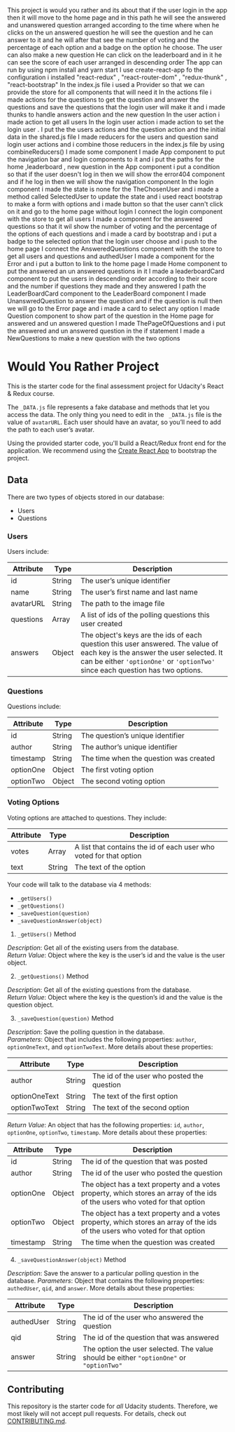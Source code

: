  
 
 
 
 This project is would you rather and its about that if the user login in the app then it will move to the home page and in this path he will see the answered and unanswered question arranged according to the time where when he clicks on the un answered question he will see the question and he can answer to it and he will after that see the number of voting and the percentage of each option and a badge on the option he choose.
The user can also make a new question 
 He can click on  the leaderboard and in it he can see the score of each user arranged in descending order
 The app can run by using npm install and yarn start
 I use create-react-app fo the configuration
i installed  "react-redux" , "react-router-dom" , "redux-thunk" , "react-bootstrap"
 In the index.js file i used a Provider so that we can provide the store for all components that will need it
 In the actions file i made actions for the questions to get the question and answer the questions and save the questions that the login user will make it and i made thunks to handle answers action and the new question 
In the user action i made action to get all users 
In the login user action i made action to set the login user .
I put the the users actions and the question action and the initial data in the shared.js file 
I made reducers for the users and question sand login user actions and i combine those reducers in the index.js file by using combineReducers()
I made some component
I made App component to put the navigation bar and login components to it and i put the paths for the home ,leaderboard , new question
in the App component i put a condition so that if the user doesn't log in then we will show the error404 component and if he log in then we will show the navigation component
In the login component i made the state is none for the TheChosenUser and i made a method called SelectedUser  to update the state
and i used react bootstrap to make a form with options
 and i made button so that the user cann't click on it and  go to the home page without login
I connect the login component with the store to get all users
I made a component for the answered questions so that it wil show the number of voting and the percentage of the options of each questions and i made a card by bootstrap and i put a badge to the selected option that the login user choose
and i push to the home page
I connect the AnsweredQuestions component with the store to get all users and questions and authedUser
I made a component for the Error and i put a button to link to the home page
I made Home component to put the answered an un answered questions in it
I made a leaderboardCard  component to put the users in descending order according to their score and the number if questions they made and they answered
I path the LeaderBoardCard component to the LeaderBoard component
I made UnanswredQuestion to answer the question and if the question is null then we will go to the Error page and i made a card to select any option
I made Question component to show part of the question in the Home page for answered and un answered question
I made ThePageOfQuestions and i put the answered and un answered question in the if statement
I made a NewQuestions to make a new question with the two options






# Would You Rather Project

This is the starter code for the final assessment project for Udacity's React & Redux course.

The `_DATA.js` file represents a fake database and methods that let you access the data. The only thing you need to edit in the ` _DATA.js` file is the value of `avatarURL`. Each user should have an avatar, so you’ll need to add the path to each user’s avatar.

Using the provided starter code, you'll build a React/Redux front end for the application. We recommend using the [Create React App](https://github.com/facebook/create-react-app) to bootstrap the project.

## Data

There are two types of objects stored in our database:

* Users
* Questions

### Users

Users include:

| Attribute    | Type             | Description           |
|-----------------|------------------|-------------------         |
| id                 | String           | The user’s unique identifier |
| name          | String           | The user’s first name  and last name     |
| avatarURL  | String           | The path to the image file |
| questions | Array | A list of ids of the polling questions this user created|
| answers      | Object         |  The object's keys are the ids of each question this user answered. The value of each key is the answer the user selected. It can be either `'optionOne'` or `'optionTwo'` since each question has two options.

### Questions

Questions include:

| Attribute | Type | Description |
|-----------------|------------------|-------------------|
| id                  | String | The question’s unique identifier |
| author        | String | The author’s unique identifier |
| timestamp | String | The time when the question was created|
| optionOne | Object | The first voting option|
| optionTwo | Object | The second voting option|

### Voting Options

Voting options are attached to questions. They include:

| Attribute | Type | Description |
|-----------------|------------------|-------------------|
| votes             | Array | A list that contains the id of each user who voted for that option|
| text                | String | The text of the option |

Your code will talk to the database via 4 methods:

* `_getUsers()`
* `_getQuestions()`
* `_saveQuestion(question)`
* `_saveQuestionAnswer(object)`

1) `_getUsers()` Method

*Description*: Get all of the existing users from the database.  
*Return Value*: Object where the key is the user’s id and the value is the user object.

2) `_getQuestions()` Method

*Description*: Get all of the existing questions from the database.  
*Return Value*: Object where the key is the question’s id and the value is the question object.

3) `_saveQuestion(question)` Method

*Description*: Save the polling question in the database.  
*Parameters*:  Object that includes the following properties: `author`, `optionOneText`, and `optionTwoText`. More details about these properties:

| Attribute | Type | Description |
|-----------------|------------------|-------------------|
| author | String | The id of the user who posted the question|
| optionOneText| String | The text of the first option |
| optionTwoText | String | The text of the second option |

*Return Value*:  An object that has the following properties: `id`, `author`, `optionOne`, `optionTwo`, `timestamp`. More details about these properties:

| Attribute | Type | Description |
|-----------------|------------------|-------------------|
| id | String | The id of the question that was posted|
| author | String | The id of the user who posted the question|
| optionOne | Object | The object has a text property and a votes property, which stores an array of the ids of the users who voted for that option|
| optionTwo | Object | The object has a text property and a votes property, which stores an array of the ids of the users who voted for that option|
|timestamp|String | The time when the question was created|

4) `_saveQuestionAnswer(object)` Method

*Description*: Save the answer to a particular polling question in the database.
*Parameters*: Object that contains the following properties: `authedUser`, `qid`, and `answer`. More details about these properties:

| Attribute | Type | Description |
|-----------------|------------------|-------------------|
| authedUser | String | The id of the user who answered the question|
| qid | String | The id of the question that was answered|
| answer | String | The option the user selected. The value should be either `"optionOne"` or `"optionTwo"`|

## Contributing

This repository is the starter code for *all* Udacity students. Therefore, we most likely will not accept pull requests. For details, check out [CONTRIBUTING.md](https://github.com/udacity/reactnd-project-would-you-rather-starter/blob/master/CONTRIBUTING.md).
